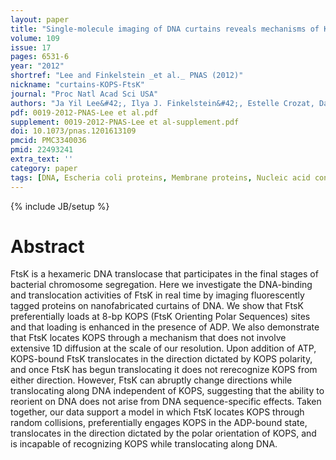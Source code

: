 ```yaml
---
layout: paper
title: "Single-molecule imaging of DNA curtains reveals mechanisms of KOPS sequence targeting by the DNA translocase FtsK."
volume: 109
issue: 17
pages: 6531-6
year: "2012"
shortref: "Lee and Finkelstein _et al._ PNAS (2012)"
nickname: "curtains-KOPS-FtsK"
journal: "Proc Natl Acad Sci USA"
authors: "Ja Yil Lee&#42;, Ilya J. Finkelstein&#42;, Estelle Crozat, David J. Sherratt, and Eric C. Greene (&#42; co-first authors)"
pdf: 0019-2012-PNAS-Lee et al.pdf
supplement: 0019-2012-PNAS-Lee et al-supplement.pdf
doi: 10.1073/pnas.1201613109
pmcid: PMC3340036  
pmid: 22493241
extra_text: ''
category: paper
tags: [DNA, Escheria coli proteins, Membrane proteins, Nucleic acid conformation]
---
```

{% include JB/setup %}

# Abstract

FtsK is a hexameric DNA translocase that participates in the final stages of bacterial chromosome segregation. Here we investigate the DNA-binding and translocation activities of FtsK in real time by imaging fluorescently tagged proteins on nanofabricated curtains of DNA. We show that FtsK preferentially loads at 8-bp KOPS (FtsK Orienting Polar Sequences) sites and that loading is enhanced in the presence of ADP. We also demonstrate that FtsK locates KOPS through a mechanism that does not involve extensive 1D diffusion at the scale of our resolution. Upon addition of ATP, KOPS-bound FtsK translocates in the direction dictated by KOPS polarity, and once FtsK has begun translocating it does not rerecognize KOPS from either direction. However, FtsK can abruptly change directions while translocating along DNA independent of KOPS, suggesting that the ability to reorient on DNA does not arise from DNA sequence-specific effects. Taken together, our data support a model in which FtsK locates KOPS through random collisions, preferentially engages KOPS in the ADP-bound state, translocates in the direction dictated by the polar orientation of KOPS, and is incapable of recognizing KOPS while translocating along DNA.
